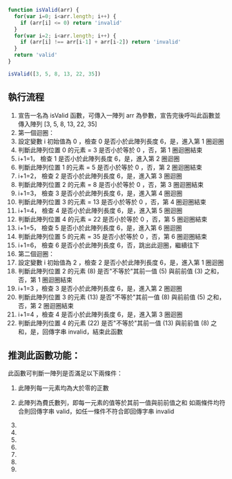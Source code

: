 ``` js
function isValid(arr) {
  for(var i=0; i<arr.length; i++) {
    if (arr[i] <= 0) return 'invalid'
  }
  for(var i=2; i<arr.length; i++) {
    if (arr[i] !== arr[i-1] + arr[i-2]) return 'invalid'
  }
  return 'valid'
}

isValid([3, 5, 8, 13, 22, 35])
```

## 執行流程
1. 宣告一名為 isValid 函數，可傳入一陣列 arr 為參數，宣告完後呼叫此函數並傳入陣列 [3, 5, 8, 13, 22, 35]
2. 第一個迴圈：
3. 設定變數 i 初始值為 0 ，檢查 0 是否小於此陣列長度 6，是，進入第 1 圈迴圈
4. 判斷此陣列位置 0 的元素 = 3 是否小於等於 0 ，否，第 1 圈迴圈結束
5. i+1=1， 檢查 1 是否小於此陣列長度 6，是，進入第 2 圈迴圈
6. 判斷此陣列位置 1 的元素 = 5 是否小於等於 0 ，否，第 2 圈迴圈結束
7. i+1=2， 檢查 2 是否小於此陣列長度 6，是，進入第 3 圈迴圈
8. 判斷此陣列位置 2 的元素 = 8 是否小於等於 0 ，否，第 3 圈迴圈結束
9. i+1=3， 檢查 3 是否小於此陣列長度 6，是，進入第 4 圈迴圈
10. 判斷此陣列位置 3 的元素 = 13 是否小於等於 0 ，否，第 4 圈迴圈結束
11. i+1=4， 檢查 4 是否小於此陣列長度 6，是，進入第 5 圈迴圈
12. 判斷此陣列位置 4 的元素 = 22 是否小於等於 0 ，否，第 5 圈迴圈結束
13. i+1=5， 檢查 5 是否小於此陣列長度 6，是，進入第 6 圈迴圈
14. 判斷此陣列位置 5 的元素 = 35 是否小於等於 0 ，否，第 6 圈迴圈結束
15. i+1=6， 檢查 6 是否小於此陣列長度 6，否，跳出此迴圈，繼續往下
16. 第二個迴圈：
17. 設定變數 i 初始值為 2 ，檢查 2 是否小於此陣列長度 6，是，進入第 1 圈迴圈
18. 判斷此陣列位置 2 的元素 (8) 是否"不等於"其前一值 (5) 與前前值 (3) 之和，否，第 1 圈迴圈結束
19. i+1=3 ，檢查 3 是否小於此陣列長度 6，是，進入第 2 圈迴圈
20. 判斷此陣列位置 3 的元素 (13) 是否"不等於"其前一值 (8) 與前前值 (5) 之和，否，第 2 圈迴圈結束
21. i+1=4 ，檢查 4 是否小於此陣列長度 6，是，進入第 3 圈迴圈
22. 判斷此陣列位置 4 的元素 (22) 是否"不等於"其前一值 (13) 與前前值 (8) 之和，是，回傳字串 invalid，結束此函數

## 推測此函數功能：
此函數可判斷一陣列是否滿足以下兩條件：
1. 此陣列每一元素均為大於零的正數
2. 此陣列為費氏數列，即每一元素的值等於其前一值與前前值之和
如兩條件均符合則回傳字串 valid，如任一條件不符合即回傳字串 invalid





4. 
4. 
4. 
4. 
4. 
4. 
4. 

